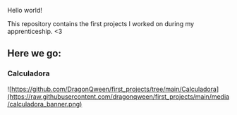 Hello world!

This repository contains the first projects I worked on during my apprenticeship. <3

## Here we go:
### Calculadora
![https://github.com/DragonQween/first_projects/tree/main/Calculadora](https://raw.githubusercontent.com/dragonqween/first_projects/main/media/calculadora_banner.png)
